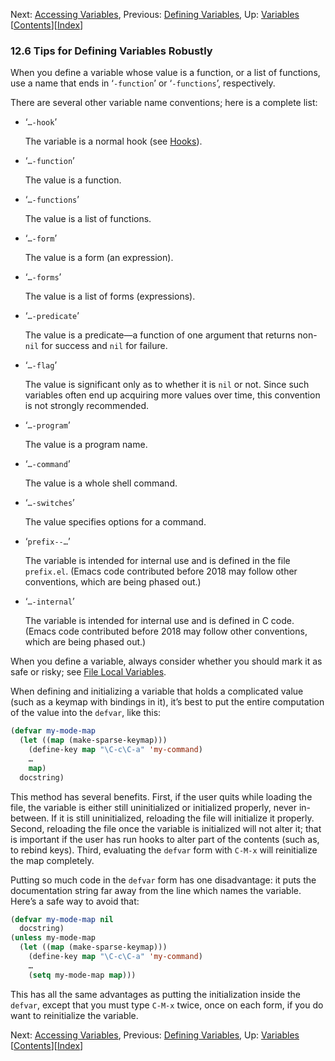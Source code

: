 

Next: [Accessing Variables](Accessing-Variables.html), Previous: [Defining Variables](Defining-Variables.html), Up: [Variables](Variables.html)   \[[Contents](index.html#SEC_Contents "Table of contents")]\[[Index](Index.html "Index")]

### 12.6 Tips for Defining Variables Robustly

When you define a variable whose value is a function, or a list of functions, use a name that ends in ‘`-function`’ or ‘`-functions`’, respectively.

There are several other variable name conventions; here is a complete list:

*   ‘`…-hook`’

    The variable is a normal hook (see [Hooks](Hooks.html)).

*   ‘`…-function`’

    The value is a function.

*   ‘`…-functions`’

    The value is a list of functions.

*   ‘`…-form`’

    The value is a form (an expression).

*   ‘`…-forms`’

    The value is a list of forms (expressions).

*   ‘`…-predicate`’

    The value is a predicate—a function of one argument that returns non-`nil` for success and `nil` for failure.

*   ‘`…-flag`’

    The value is significant only as to whether it is `nil` or not. Since such variables often end up acquiring more values over time, this convention is not strongly recommended.

*   ‘`…-program`’

    The value is a program name.

*   ‘`…-command`’

    The value is a whole shell command.

*   ‘`…-switches`’

    The value specifies options for a command.

*   ‘`prefix--…`’

    The variable is intended for internal use and is defined in the file `prefix.el`. (Emacs code contributed before 2018 may follow other conventions, which are being phased out.)

*   ‘`…-internal`’

    The variable is intended for internal use and is defined in C code. (Emacs code contributed before 2018 may follow other conventions, which are being phased out.)

When you define a variable, always consider whether you should mark it as safe or risky; see [File Local Variables](File-Local-Variables.html).

When defining and initializing a variable that holds a complicated value (such as a keymap with bindings in it), it’s best to put the entire computation of the value into the `defvar`, like this:

```lisp
(defvar my-mode-map
  (let ((map (make-sparse-keymap)))
    (define-key map "\C-c\C-a" 'my-command)
    …
    map)
  docstring)
```

This method has several benefits. First, if the user quits while loading the file, the variable is either still uninitialized or initialized properly, never in-between. If it is still uninitialized, reloading the file will initialize it properly. Second, reloading the file once the variable is initialized will not alter it; that is important if the user has run hooks to alter part of the contents (such as, to rebind keys). Third, evaluating the `defvar` form with `C-M-x` will reinitialize the map completely.

Putting so much code in the `defvar` form has one disadvantage: it puts the documentation string far away from the line which names the variable. Here’s a safe way to avoid that:

```lisp
(defvar my-mode-map nil
  docstring)
(unless my-mode-map
  (let ((map (make-sparse-keymap)))
    (define-key map "\C-c\C-a" 'my-command)
    …
    (setq my-mode-map map)))
```

This has all the same advantages as putting the initialization inside the `defvar`, except that you must type `C-M-x` twice, once on each form, if you do want to reinitialize the variable.

Next: [Accessing Variables](Accessing-Variables.html), Previous: [Defining Variables](Defining-Variables.html), Up: [Variables](Variables.html)   \[[Contents](index.html#SEC_Contents "Table of contents")]\[[Index](Index.html "Index")]
